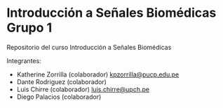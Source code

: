 # Introducción a Señales Biomédicas Grupo 1
Repositorio del curso Introducción a Señales Biomédicas

Integrantes:
* Katherine Zorrilla (colaborador) kpzorrilla@pucp.edu.pe
* Dante Rodriguez (colaborador)
* Luis Chirre (colaborador) luis.chirre@upch.pe
* Diego Palacios (colaborador)
  

